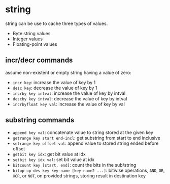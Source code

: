 # string

string can be use to cache three types of values.
- Byte string values
- Integer values
- Floating-point values

## incr/decr commands 
assume non-existent or empty string having a value of zero:
- `incr key`: increase the value of key by 1
- `desc key`: decrease the value of key by 1
- `incrby key intval`: increase the value of key by intval
- `descby key intval`: decrease the value of key by intval
- `incrbyfloat key val`: increase the value of key by val

## substring commands
- `append key val`: concatenate value to string stored at the given key
- `getrange key start end-incl`: get substring from start to end inclusive
- `setrange key offset val`: append value to stored string ended before offset
- `getbit key idx`: get bit value at idx
- `setbit key idx val`: set bit value at idx
- `bitcount key [start, end]`: count the bits in the sub/string
- `bitop op des-key key-name [key-name2 ...]`: bitwise operations, `AND`, `OR`, `XOR`, or `NOT`, on provided strings, storing result in destination key
